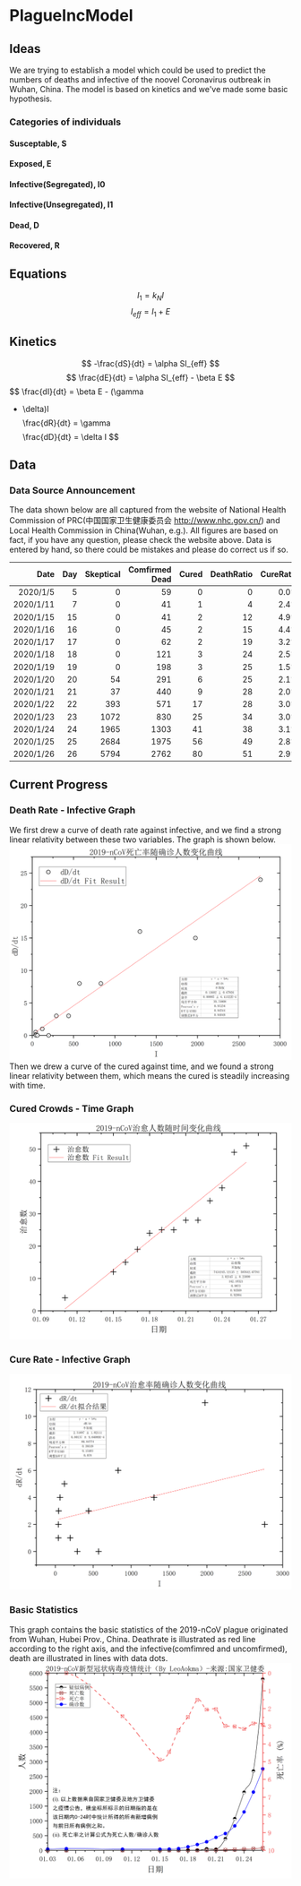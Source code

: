 # PlagueIncModel
## Ideas
We are trying to establish a model which could be used to predict the numbers of deaths and infective of the noovel Coronavirus outbreak in Wuhan, China. The model is based on kinetics and we've made some basic hypothesis.
### Categories of individuals
#### Susceptable, S
#### Exposed, E
#### Infective(Segregated), I0
#### Infective(Unsegregated), I1
#### Dead, D
#### Recovered, R
## Equations

$$ I_1 = k_NI $$
$$ I_{eff} = I_1 + E $$

## Kinetics

$$ -\frac{dS}{dt} = \alpha SI_{eff} $$
$$ \frac{dE}{dt} = \alpha SI_{eff} - \beta E $$
$$ \frac{dI}{dt} = \beta E - (\gamma 
+ \delta)I $$
$$ \frac{dR}{dt} = \gamma $$
$$ \frac{dD}{dt} = \delta I $$

## Data
### Data Source Announcement
The data shown below are all captured from the website of National Health Commission of PRC(中国国家卫生健康委员会 http://www.nhc.gov.cn/) and Local Health Commission in China(Wuhan, e.g.).
All figures are based on fact, if you have any question, please check the website above. Data is entered by hand, so there could be mistakes and please do correct us if so.

|Date |	Day |	Skeptical |	Comfirmed	Dead |	Cured |	DeathRatio |	CureRatio |	dD/dt |	dR/dt |
|---: |---: |---------: |--------------: |------: |-----------:|-----------:|------:|-----: |
|2020/1/5|	5|	0|	59|	0|	0|	0.0%|	0.0%|		||
|2020/1/11|	7|	0|	41|	1|	4|	2.4%|	9.8%|	0.5| 	2.0| 
|2020/1/15|	15|	0|	41|	2|	12|	4.9%|	29.3%|	0.1| 	1.0| 
|2020/1/16|	16|	0|	45|	2|	15|	4.4%|	33.3%|	0.0| 	3.0|
|2020/1/17|	17|	0|	62|	2|	19|	3.2%|	30.6%|	0.0| 	4.0 |
|2020/1/18|	18|	0|	121|	3|	24|	2.5%|	19.8%|	1.0| 	5.0| 
|2020/1/19|	19|	0|	198|	3|	25|	1.5%|	12.6%|	0.0| 	1.0 |
|2020/1/20|	20|	54|	291|	6|	25|	2.1%|	8.6%|	3.0| 	0.0 |
|2020/1/21|	21|	37|	440|	9|	28|	2.0%|	6.4%|	3.0| 	3.0 |
|2020/1/22|	22|	393|	571|	17|	28|	3.0%|	4.9%|	8.0| 	0.0| 
|2020/1/23|	23|	1072|	830|	25|	34|	3.0%|	4.1%|	8.0| 	6.0 |
|2020/1/24|	24|	1965|	1303|	41|	38|	3.1%|	2.9%|	16.0| 	4.0| 
|2020/1/25|	25|	2684|	1975|	56|	49|	2.8%|	2.5%|	15.0| 	11.0| 
|2020/1/26|	26|	5794|	2762|	80|	51|	2.9%|	1.8%|	24.0| 	2.0 |

## Current Progress
### Death Rate - Infective Graph
We first drew a curve of death rate against infective, and we find a strong linear relativity between these two variables. The graph is shown below.
![avatar](https://github.com/ShiZhuming/PlagueIncModel/blob/master/Cache/2019-nCoV%E6%AD%BB%E4%BA%A1%E7%8E%87-%E7%A1%AE%E8%AF%8A%E4%BA%BA%E6%95%B0.jpg)
Then we drew a curve of the cured against time, and we found a strong linear relativity between them, which means the cured is steadily increasing with time.
### Cured Crowds - Time Graph
![avatar](https://github.com/ShiZhuming/PlagueIncModel/blob/master/Cache/2019-nCoV%E6%B2%BB%E6%84%88%E4%BA%BA%E6%95%B0-%E6%97%B6%E9%97%B4.jpg)
### Cure Rate - Infective Graph
![avatar](https://github.com/ShiZhuming/PlagueIncModel/blob/master/Cache/2019-nCoV%E6%B2%BB%E6%84%88%E7%8E%87-%E7%A1%AE%E8%AF%8A%E4%BA%BA%E6%95%B0.jpg)
### Basic Statistics
This graph contains the basic statistics of the 2019-nCoV plague originated from Wuhan, Hubei Prov., China. Deathrate is illustrated as red line according to the right axis, and the infective(comfimred and uncomfirmed), death are illustrated in lines with data dots.
![avatar](https://github.com/ShiZhuming/PlagueIncModel/blob/master/Cache/2019-nCoV%E7%96%AB%E6%83%85%E7%BB%9F%E8%AE%A1.jpg)
